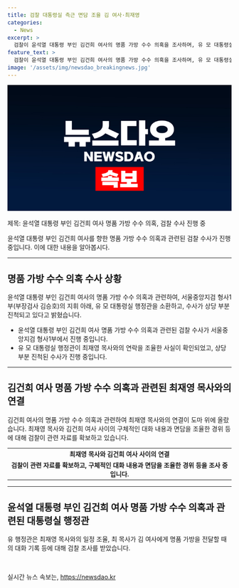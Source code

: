 ```yaml
---
title: 검찰 대통령실 측근 면담 조율 김 여사·최재영
categories:
  - News
excerpt: >
  검찰이 윤석열 대통령 부인 김건희 여사의 명품 가방 수수 의혹을 조사하며, 유 모 대통령실 행정관과 최재영 목사의 연락 및 일정 조율을 확인했다. 유 행정관은 김 여사를 도와온 측근으로, 최 목사와의 일정을 조율했으며, 김 여사에게 명품 향수·화장품을 전달한 사실도 드러났다. 검찰은 김 여사 조사 방향을 검토 중이며, 이에 관련하여 도이치모터스 주가조작 의혹도 함께 조사할 것으로 전망된다.
feature_text: >
  검찰이 윤석열 대통령 부인 김건희 여사의 명품 가방 수수 의혹을 조사하며, 유 모 대통령실 행정관과 최재영 목사의 연락 및 일정 조율을 확인했다. 유 행정관은 김 여사를 도와온 측근으로, 최 목사와의 일정을 조율했으며, 김 여사에게 명품 향수·화장품을 전달한 사실도 드러났다. 검찰은 김 여사 조사 방향을 검토 중이며, 이에 관련하여 도이치모터스 주가조작 의혹도 함께 조사할 것으로 전망된다.
image: '/assets/img/newsdao_breakingnews.jpg'
---
```


<p><img src="/assets/img/newsdao_breakingnews.jpg" alt="pcversion 속보" /></p>

<p>제목: 윤석열 대통령 부인 김건희 여사 명품 가방 수수 의혹, 검찰 수사 진행 중</p>

<p>윤석열 대통령 부인 김건희 여사를 향한 명품 가방 수수 의혹과 관련된 검찰 수사가 진행 중입니다. 이에 대한 내용을 알아봅시다.</p>

<hr />

<h2 data-ke-size="size26">명품 가방 수수 의혹 수사 상황</h2>

<p>윤석열 대통령 부인 김건희 여사의 명품 가방 수수 의혹과 관련하여, 서울중앙지검 형사1부(부장검사 김승호)의 지휘 아래, 유 모 대통령실 행정관을 소환하고, 수사가 상당 부분 진척되고 있다고 밝혔습니다.</p>

<ul>
  <li>윤석열 대통령 부인 김건희 여사 명품 가방 수수 의혹과 관련된 검찰 수사가 서울중앙지검 형사1부에서 진행 중입니다.</li>
  <li>유 모 대통령실 행정관이 최재영 목사와의 연락을 조율한 사실이 확인되었고, 상당 부분 진척된 수사가 진행 중입니다.</li>
</ul>

<hr />

<h2 data-ke-size="size26">김건희 여사 명품 가방 수수 의혹과 관련된 최재영 목사와의 연결</h2>

<p>김건희 여사의 명품 가방 수수 의혹과 관련하여 최재영 목사와의 연결이 도마 위에 올랐습니다. 최재영 목사와 김건희 여사 사이의 구체적인 대화 내용과 면담을 조율한 경위 등에 대해 검찰이 관련 자료를 확보하고 있습니다.</p>

<table>
  <tr>
    <td style="text-align: center; height: 17px;"><b>최재영 목사와 김건희 여사 사이의 연결</b></td>
  </tr>
  <tr>
    <td style="text-align: center; height: 17px;"><b>검찰이 관련 자료를 확보하고, 구체적인 대화 내용과 면담을 조율한 경위 등을 조사 중입니다.</b></td>
  </tr>
</table>

<hr />

<h2 data-ke-size="size26">윤석열 대통령 부인 김건희 여사 명품 가방 수수 의혹과 관련된 대통령실 행정관</h2>

<p>유 행정관은 최재영 목사와의 일정 조율, 최 목사가 김 여사에게 명품 가방을 전달할 때의 대화 기록 등에 대해 검찰 조사를 받았습니다.</p>

<p data-ke-size="size16">&nbsp;</p>
실시간 뉴스 속보는, <a href="https://newsdao.kr" rel="dofollow">https://newsdao.kr</a>



